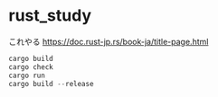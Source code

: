 # rust_study

これやる
https://doc.rust-jp.rs/book-ja/title-page.html

```rust
cargo build
cargo check
cargo run
cargo build --release
```
